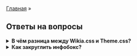 [Главная](README.md) »

## Ответы на вопросы

<details><summary><b>В чём разница между Wikia.css и Theme.css?</b></summary>
<blockquote>
Themes.css was a convention used by the (then) Community Technical and Vanguard teams to isolate Portable Infobox relevant code. There's not a significant difference, beyond making it somewhat easier to find CSS blocks.
<a href="https://portability.fandom.com/f/p/3825974047146002626">Источник</a>
</blockquote>
</details>

<details><summary><b>Как закруглить инфобокс?</b></summary>
<blockquote>

~~~
.portable-infobox.type-название_темы {
	border-radius: 8px;
}
.portable-infobox.type-название_темы .pi-title {
	border-radius: 8px 8px 0px 0px;
}
~~~
</blockquote>
</details>


